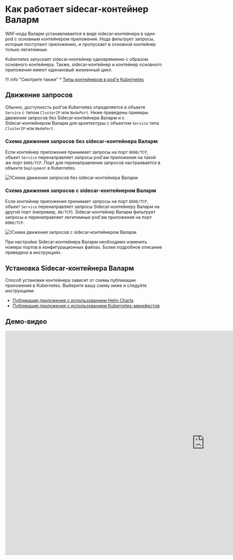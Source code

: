 # Как работает sidecar‑контейнер Валарм

WAF‑нода Валарм устанавливается в виде sidecar‑контейнера в один pod с основным контейнером приложения. Нода фильтрует запросы, которые поступают приложению, и пропускает в основной контейнер только легитимные. 

Kubernetes запускает sidecar‑контейнер одновременно с образом основного контейнера. Также, sidecar‑контейнер и контейнер основного приложения имеют одинаковый жизненный цикл.

!!! info "Смотрите также"
    * [Типы контейнеров в pod'е Kubernetes](https://kubernetes.io/docs/concepts/workloads/pods/pod-overview/)

## Движение запросов

Обычно, доступность pod'ов Kubernetes определяется в объекте `Service` с типом `ClusterIP` или `NodePort`. Ниже приведены примеры движения запросов без Sidecar‑контейнера Валарм и с Sidecar‑контейнером Валарм для архитектуры с объектом `Service` типа `ClusterIP` или `NodePort`.

### Схема движения запросов без sidecar‑контейнера Валарм

Если контейнер приложения принимает запросы на порт `8080/TCP`, объект `Service` перенаправляет запросы pod'ам приложения на такой же порт `8080/TCP`. Порт для перенаправления запросов настраивается в объекте `Deployment` в Kubernetes.

![!Схема движения запросов без sidecar‑контейнера Валарм](../../../images/admin-guides/kubernetes/requests-scheme-without-wallarm-sidecar.png)

### Схема движения запросов с sidecar‑контейнером Валарм

Если контейнер приложения принимает запросы на порт `8080/TCP`, объект `Service` перенаправляет запросы Sidecar‑контейнеру Валарм на другой порт (например, `80/TCP`). Sidecar‑контейнер Валарм фильтрует запросы и перенаправляет легитимные pod'ам приложения на порт `8080/TCP`.

![!Схема движения запросов с sidecar‑контейнером Валарм](../../../images/admin-guides/kubernetes/requests-scheme-with-wallarm-sidecar.png)

При настройке Sidecar‑контейнера Валарм необходимо изменить номера портов в конфигурационных файлах. Более подробное описание приведено в инструкциях.

## Установка Sidecar‑контейнера Валарм

Способ установки контейнера зависит от схемы публикации приложения в Kubernetes. Выберите вашу схему ниже и следуйте инструкциям:
* [Публикация приложения с использованием Helm Charts](wallarm-sidecar-container-helm.md)
* [Публикация приложения с использованием Kubernetes-манифестов](wallarm-sidecar-container-manifest.md)

## Демо‑видео

<div class="video-wrapper">
  <iframe width="1280" height="720" src="https://www.youtube.com/embed/N5mEXPoU2Lw" frameborder="0" allow="accelerometer; autoplay; encrypted-media; gyroscope; picture-in-picture" allowfullscreen></iframe>
</div>